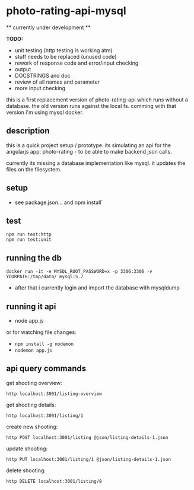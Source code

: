 
# photo-rating-api-mysql

** currently under development **

**TODO:**
- unit testing (http testing is working atm)
- stuff needs to be replaced (unused code)
- rework of response code and error/input checking
- output
- DOCSTRINGS and doc
- review of all names and parameter
- more input checking

this is a first replacement version of photo-rating-api which runs without a database. the old version runs against the local fs. comming with that version i'm using mysql docker.

## description
this is a quick project setup / prototype. its simulating an api for the angularjs app: photo-rating - to be able to make backend json calls.

currently its missing a database implementation like mysql. it updates the files on the filesystem.

## setup
- see package.json... and npm install`

## test

```
npm run test:http
npm run test:unit
```

## running the db
```
docker run -it -e MYSQL_ROOT_PASSWORD=x -p 3306:3306 -v YOURPATH:/tmp/data/ mysql:5.7
```
- after that i currently login and import the database with mysqldump

## running it api

- node app.js

or for watching file changes:

- ```npm install -g nodemon```
- ```nodemon app.js```

## api query commands

get shooting overview:

```http localhost:3001/listing-overview```

get shooting details:

```http localhost:3001/listing/1```

create new shooting:

```http POST localhost:3001/listing @json/listing-details-1.json```

update shooting:

```http PUT localhost:3001/listing/1 @json/listing-details-1.json```

delete shooting:

```http DELETE localhost:3001/listing/8```